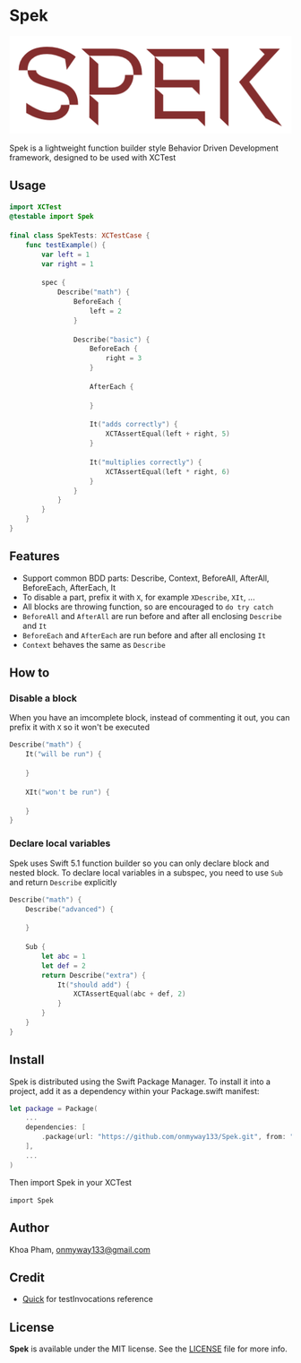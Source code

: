 # Spek

![](Screenshots/logo.png)

Spek is a lightweight function builder style Behavior Driven Development framework, designed to be used with XCTest

## Usage

```swift
import XCTest
@testable import Spek

final class SpekTests: XCTestCase {
    func testExample() {
        var left = 1
        var right = 1

        spec {
            Describe("math") {
                BeforeEach {
                    left = 2
                }

                Describe("basic") {
                    BeforeEach {
                        right = 3
                    }

                    AfterEach {

                    }

                    It("adds correctly") {
                        XCTAssertEqual(left + right, 5)
                    }

                    It("multiplies correctly") {
                        XCTAssertEqual(left * right, 6)
                    }
                }
            }
        }
    }
}
```

## Features

- Support common BDD parts: Describe, Context, BeforeAll, AfterAll, BeforeEach, AfterEach, It
- To disable a part, prefix it with `X`, for example `XDescribe`, `XIt`, ...
- All blocks are throwing function, so are encouraged to `do try catch`
- `BeforeAll` and `AfterAll` are run before and after all enclosing `Describe` and `It`
- `BeforeEach` and `AfterEach` are run before and after all enclosing `It`
- `Context` behaves the same as `Describe`

## How to

### Disable a block

When you have an imcomplete block, instead of commenting it out, you can prefix it with `X` so it won't be executed

```swift
Describe("math") {
    It("will be run") {

    }

    XIt("won't be run") {

    }
}
```

### Declare local variables

Spek uses Swift 5.1 function builder so you can only declare block and nested block. To declare local variables in a subspec, you need to use `Sub` and return `Describe` explicitly

```swift
Describe("math") {
    Describe("advanced") {

    }

    Sub {
        let abc = 1
        let def = 2
        return Describe("extra") {
            It("should add") {
                XCTAssertEqual(abc + def, 2)
            }
        }
    }
}
```

## Install

Spek is distributed using the Swift Package Manager. To install it into a project, add it as a dependency within your Package.swift manifest:

```swift
let package = Package(
    ...
    dependencies: [
        .package(url: "https://github.com/onmyway133/Spek.git", from: "0.1.0")
    ],
    ...
)
```

Then import Spek in your XCTest

`import Spek`

## Author

Khoa Pham, onmyway133@gmail.com

## Credit

- [Quick](https://github.com/Quick/Quick) for testInvocations reference

## License

**Spek** is available under the MIT license. See the [LICENSE](https://github.com/onmyway133/Spek/blob/master/LICENSE.md) file for more info.
